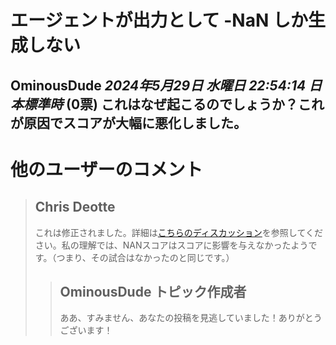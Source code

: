 # エージェントが出力として -NaN しか生成しない
**OminousDude** *2024年5月29日 水曜日 22:54:14 日本標準時* (0票)
これはなぜ起こるのでしょうか？これが原因でスコアが大幅に悪化しました。
---
 # 他のユーザーのコメント
> ## Chris Deotte
> 
> これは修正されました。詳細は[こちらのディスカッション](https://www.kaggle.com/competitions/llm-20-questions/discussion/508278)を参照してください。私の理解では、NANスコアはスコアに影響を与えなかったようです。（つまり、その試合はなかったのと同じです。）
> 
> 
> > ## OminousDude トピック作成者
> > 
> > ああ、すみません、あなたの投稿を見逃していました！ありがとうございます！
> > 
> > >
